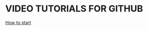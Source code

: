 # VIDEO TUTORIALS FOR GITHUB
[How to start](https://drive.google.com/file/d/1eyJLwiFXPfDFT5cr9Vuv0DmHawlHTf0k/view?usp=sharing)
